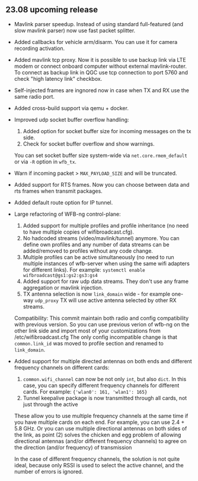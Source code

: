 23.08 upcoming release
----------------------
 - Mavlink parser speedup. Instead of using standard full-featured (and slow mavlink parser) now use fast packet splitter.
 - Added callbacks for vehicle arm/disarm. You can use it for camera recording activation.
 - Added mavlink tcp proxy. Now it is possible to use backup link via LTE modem or connect onboard computer without external mavlink-router.
   To connect as backup link in QGC use tcp connection to port 5760 and check "high latency link" checkbox.

 - Self-injected frames are ingnored now in case when TX and RX use the same radio port.
 - Added cross-build support via qemu + docker.
 - Improved udp socket buffer overflow handling:

    1. Added option for socket buffer size for incoming messages on the tx side.
    2. Check for socket buffer overflow and show warnings.

    You can set socket buffer size system-wide via `net.core.rmem_default` or via `-R` option in `wfb_tx`.

 - Warn if incoming packet > `MAX_PAYLOAD_SIZE` and will be truncated.
 - Added support for RTS frames. Now you can choose between data and rts frames when transmit packages.
 - Added default route option for IP tunnel.
 - Large refactoring of WFB-ng control-plane:

    1. Added support for multiple profiles and profile inheritance (no need to have multiple copies of wifibroadcast.cfg).
    2. No hadcoded streams (video/mavlink/tunnel) anymore. You can define own profiles and any number of data streams can be added/removed to profiles without any code change.
    3. Multiple profiles can be active simultaneously (no need to run multiple instances of wfb-server when using the same wifi adapters for different links). For example: `systemctl enable wifbroadcast@gs1:gs2:gs3:gs4`
    4. Added support for raw udp data streams. They don't use any frame aggregation or mavlink injection.
    5. TX antenna selection is now `link_domain` wide - for example one-way `udp_proxy` TX will use active antenna selected by other RX streams.

    Compatibility:
    This commit maintain both radio and config compatibility with previous version.
    So you can use previous verion of wfb-ng on the other link side and import most of your customizations from /etc/wifibroadcast.cfg
    The only config incompatible change is that `common.link_id` was moved to profile section and renamed to `link_domain`.

 - Added support for multiple directed antennas on both ends and different frequency channels on different cards:
     1. `common.wifi_channel` can now be not only `int`, but also `dict`. In this case, you can specify different frequency channels for different cards. For example: `{'wlan0': 161, 'wlan1': 165}`
     2. Tunnel keepalive package is now transmitted through all cards, not just through the active

     These allow you to use multiple frequency channels at the same time if you have multiple cards on each end. For example, you can use 2.4 + 5.8 GHz.
     Or you can use multiple directional antennas on both sides of the link, as point (2) solves the chicken and egg problem of allowing directional antennas
     (and/or different frequency channels) to agree on the direction (and/or frequency) of transmission

     In the case of different frequency channels, the solution is not quite ideal, because only RSSI is used to select the active channel, and the number of errors is ignored.
